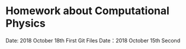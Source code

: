 # Homework about Computational Physics
Date: 2018 October 18th First Git Files
Date：2018 October 15th Second 
